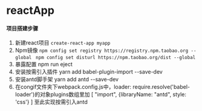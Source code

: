 # reactApp

#### 项目搭建步骤

1. 新建react项目
   `create-react-app myapp`
2. Npm镜像 
    `npm config set registry https://registry.npm.taobao.org --global `
    `npm config set disturl https://npm.taobao.org/dist --global`
3. 暴露配置
    npm run eject
4. 安装按需引入插件 
    yarn add babel-plugin-import --save-dev
5. 安装antd脚手架
    yarn add antd --save-dev     
6. 在congif文件夹下webpack.config.js中，loader: require.resolve('babel-loader')的对象plugins数组里加
    [
      "import",
      {libraryName: "antd", style: 'css'}
    ] 
至此实现按需引入antd
    

